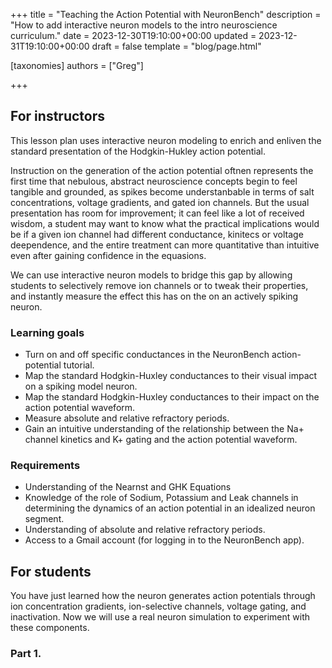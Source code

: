 +++
title = "Teaching the Action Potential with NeuronBench"
description = "How to add interactive neuron models to the intro neuroscience curriculum."
date = 2023-12-30T19:10:00+00:00
updated = 2023-12-31T19:10:00+00:00
draft = false
template = "blog/page.html"

[taxonomies]
authors = ["Greg"]

+++

## For instructors

This lesson plan uses interactive neuron modeling to enrich and enliven the
standard presentation of the Hodgkin-Hukley action potential.

Instruction on the generation of the action potential oftnen represents the
first time that nebulous, abstract neuroscience concepts begin to feel tangible
and grounded, as spikes become understanbable in terms of salt concentrations,
voltage gradients, and gated ion channels. But the usual presentation has room
for improvement; it can feel like a lot of received wisdom, a student may want
to know what the practical implications would be if a given ion channel had
different conductance, kinitecs or voltage deependence, and the entire treatment
can more quantitative than intuitive even after gaining confidence in the
equasions.

We can use interactive neuron models to bridge this gap by allowing students
to selectively remove ion channels or to tweak their properties, and instantly
measure the effect this has on the on an actively spiking neuron.

### Learning goals

 - Turn on and off specific conductances in the NeuronBench action-potential
   tutorial.
 - Map the standard Hodgkin-Huxley conductances to their visual impact on a
   spiking model neuron.
 - Map the standard Hodgkin-Huxley conductances to their impact on the action
   potential waveform.
 - Measure absolute and relative refractory periods.
 - Gain an intuitive understanding of the relationship between the Na+ channel
   kinetics and K+ gating and the action potential waveform.


### Requirements

 - Understanding of the Nearnst and GHK Equations
 - Knowledge of the role of Sodium, Potassium and Leak channels in determining
   the dynamics of an action potential in an idealized neuron segment.
 - Understanding of absolute and relative refractory periods.
 - Access to a Gmail account (for logging in to the NeuronBench app).
 

## For students
 
You have just learned how the neuron generates action potentials through ion
concentration gradients, ion-selective channels, voltage gating, and
inactivation. Now we will use a real neuron simulation to experiment with
these components.

### Part 1. 
